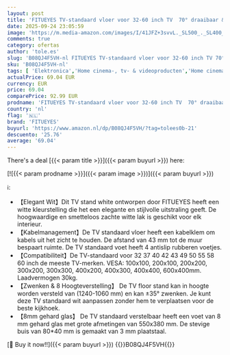 ```yaml
---
layout: post
title: 'FITUEYES TV-standaard vloer voor 32-60 inch TV  70° draaibaar & 8 hoogte verstelbaar voor vlakke & gebogen LCD LED OLED TV enz  Max VESA 600x400mm'
date: 2025-09-24 23:05:59
image: 'https://m.media-amazon.com/images/I/41JFZ+3svvL._SL500_._SL400_.jpg'
comments: true
category: ofertas
author: 'tole.es'
slug: 'B08QJ4F5VH-nl FITUEYES TV-standaard vloer voor 32-60 inch TV 70°...'
sku: 'B08QJ4F5VH-nl'
tags: [ 'Elektronica','Home cinema-, tv- & videoproducten','Home cinema-videoaccessoires','TV standaards','Tv-standaards & -muurbeugels','fitueyes','🇳🇱', ]
actualPrice: 69.04 EUR
currency: EUR
price: 69.04
comparePrice: 92.99 EUR
prodname: 'FITUEYES TV-standaard vloer voor 32-60 inch TV  70° draaibaar & 8 hoogte verstelbaar voor vlakke & gebogen LCD LED OLED TV enz  Max VESA 600x400mm'
country: 'nl'
flag: '🇳🇱'
brand: 'FITUEYES'
buyurl: 'https://www.amazon.nl/dp/B08QJ4F5VH/?tag=tolees0b-21'
descuento: '25.76'
average: '69.04'
---
```


There's a deal [{{< param title >}}]({{< param buyurl >}})  here:

[![{{< param prodname >}}]({{< param image >}})]({{< param buyurl >}})

ℹ️:

- 【Elegant Wit】Dit TV stand white ontworpen door FITUEYES heeft een witte kleurstelling die het een elegante en stijlvolle uitstraling geeft. De hoogwaardige en smetteloos zachte witte lak is geschikt voor elk interieur.
- 【Kabelmanagement】De TV standaard vloer heeft een kabelklem om kabels uit het zicht te houden. De afstand van 43 mm tot de muur bespaart ruimte. De TV standaard voet heeft 4 antislip rubberen voetjes.
- 【Compatibiliteit】De TV-standaard voor 32 37 40 42 43 49 50 55 58 60 inch de meeste TV-merken. VESA: 100x100, 200x100, 200x200, 300x200, 300x300, 400x200, 400x300, 400x400, 600x400mm. Laadvermogen 30kg.
- 【Zwenken & 8 Hoogteverstelling】 De TV floor stand kan in hoogte worden versteld van (1240-1060 mm) en kan ±35° zwenken. Je kunt deze TV standaard wit aanpassen zonder hem te verplaatsen voor de beste kijkhoek.
- 【8mm gehard glas】 De TV standaard verstelbaar heeft een voet van 8 mm gehard glas met grote afmetingen van 550x380 mm. De stevige buis van 80*40 mm is gemaakt van 3 mm plaatstaal.

[🛒 Buy it now!!]({{< param buyurl >}})
{{<world>}}B08QJ4F5VH{{</world>}}
